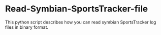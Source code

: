 # Read-Symbian-SportsTracker-file
This python script describes how you can read symbian SportsTracker log files in binary format.
